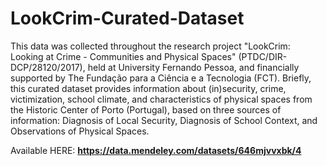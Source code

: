# LookCrim-Curated-Dataset
This data was collected throughout the research project "LookCrim:  Looking at Crime - Communities and Physical Spaces" (PTDC/DIR-DCP/28120/2017), held at University Fernando Pessoa, and financially supported by The Fundação para a Ciência e a Tecnologia (FCT). Briefly, this curated dataset provides information about (in)security, crime, victimization, school climate, and characteristics of physical spaces from the Historic Center of Porto (Portugal), based on three sources of information: Diagnosis of Local Security, Diagnosis of School Context, and Observations of Physical Spaces.

Available HERE: **https://data.mendeley.com/datasets/646mjvvxbk/4**
